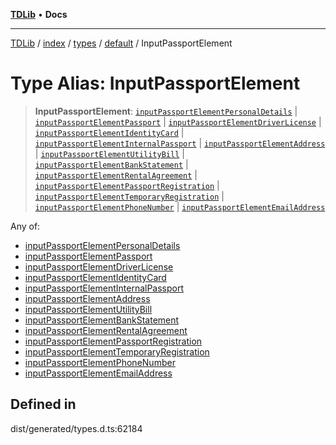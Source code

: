 [**TDLib**](../../../../../../README.md) • **Docs**

***

[TDLib](../../../../../../modules.md) / [index](../../../../../README.md) / [types](../../../README.md) / [default](../README.md) / InputPassportElement

# Type Alias: InputPassportElement

> **InputPassportElement**: [`inputPassportElementPersonalDetails`](inputPassportElementPersonalDetails.md) \| [`inputPassportElementPassport`](inputPassportElementPassport.md) \| [`inputPassportElementDriverLicense`](inputPassportElementDriverLicense.md) \| [`inputPassportElementIdentityCard`](inputPassportElementIdentityCard.md) \| [`inputPassportElementInternalPassport`](inputPassportElementInternalPassport.md) \| [`inputPassportElementAddress`](inputPassportElementAddress.md) \| [`inputPassportElementUtilityBill`](inputPassportElementUtilityBill.md) \| [`inputPassportElementBankStatement`](inputPassportElementBankStatement.md) \| [`inputPassportElementRentalAgreement`](inputPassportElementRentalAgreement.md) \| [`inputPassportElementPassportRegistration`](inputPassportElementPassportRegistration.md) \| [`inputPassportElementTemporaryRegistration`](inputPassportElementTemporaryRegistration.md) \| [`inputPassportElementPhoneNumber`](inputPassportElementPhoneNumber.md) \| [`inputPassportElementEmailAddress`](inputPassportElementEmailAddress.md)

Any of:
- [inputPassportElementPersonalDetails](inputPassportElementPersonalDetails.md)
- [inputPassportElementPassport](inputPassportElementPassport.md)
- [inputPassportElementDriverLicense](inputPassportElementDriverLicense.md)
- [inputPassportElementIdentityCard](inputPassportElementIdentityCard.md)
- [inputPassportElementInternalPassport](inputPassportElementInternalPassport.md)
- [inputPassportElementAddress](inputPassportElementAddress.md)
- [inputPassportElementUtilityBill](inputPassportElementUtilityBill.md)
- [inputPassportElementBankStatement](inputPassportElementBankStatement.md)
- [inputPassportElementRentalAgreement](inputPassportElementRentalAgreement.md)
- [inputPassportElementPassportRegistration](inputPassportElementPassportRegistration.md)
- [inputPassportElementTemporaryRegistration](inputPassportElementTemporaryRegistration.md)
- [inputPassportElementPhoneNumber](inputPassportElementPhoneNumber.md)
- [inputPassportElementEmailAddress](inputPassportElementEmailAddress.md)

## Defined in

dist/generated/types.d.ts:62184
